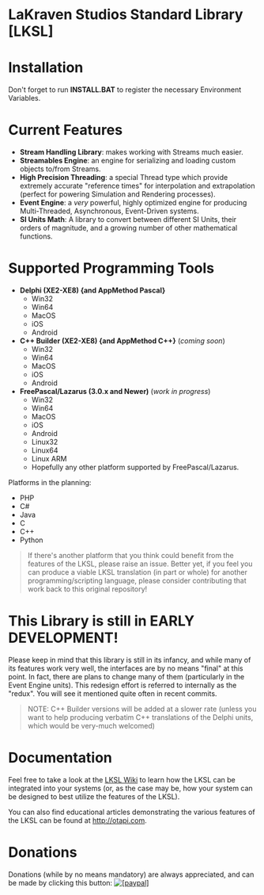LaKraven Studios Standard Library [LKSL]
====

Installation
====
Don't forget to run **INSTALL.BAT** to register the necessary Environment Variables.

Current Features
====
  - **Stream Handling Library**: makes working with Streams much easier.
  - **Streamables Engine**: an engine for serializing and loading custom objects to/from Streams.
  - **High Precision Threading**: a special Thread type which provide extremely accurate "reference times" for interpolation and extrapolation (perfect for powering Simulation and Rendering processes).
  - **Event Engine**: a *very* powerful, highly optimized engine for producing Multi-Threaded, Asynchronous, Event-Driven systems.
  - **SI Units Math**: A library to convert between different SI Units, their orders of magnitude, and a growing number of other mathematical functions.

Supported Programming Tools
====
  - **Delphi (XE2-XE8) {and AppMethod Pascal}**
      - Win32
      - Win64
      - MacOS
      - iOS
      - Android
  - **C++ Builder (XE2-XE8) {and AppMethod C++}** (_coming soon_)
      - Win32
      - Win64
      - MacOS
      - iOS
      - Android
  - **FreePascal/Lazarus (3.0.x and Newer)** (_work in progress_)
      - Win32
      - Win64
      - MacOS
      - iOS
      - Android
      - Linux32
      - Linux64
      - Linux ARM
      - Hopefully any other platform supported by FreePascal/Lazarus.

Platforms in the planning:
  - PHP
  - C#
  - Java
  - C
  - C++
  - Python

> If there's another platform that you think could benefit from the features of the LKSL, please raise an issue. Better yet, if you feel you can produce a viable LKSL translation (in part or whole) for another programming/scripting language, please consider contributing that work back to this original repository!

This Library is still in EARLY DEVELOPMENT!
====
Please keep in mind that this library is still in its infancy, and while many of its features work very well, the interfaces are by no means "final" at this point.
In fact, there are plans to change many of them (particularly in the Event Engine units). This redesign effort is referred to internally as the "redux". You will see it mentioned quite often in recent commits.

> NOTE: C++ Builder versions will be added at a slower rate (unless you want to help producing verbatim C++ translations of the Delphi units, which would be very-much welcomed)

Documentation
====
Feel free to take a look at the <a href="https://github.com/LaKraven/LKSL/wiki">LKSL Wiki</a> to learn how the LKSL can be integrated into your systems (or, as the case may be, how your system can be designed to best utilize the features of the LKSL).

You can also find educational articles demonstrating the various features of the LKSL can be found at http://otapi.com.

Donations
====
Donations (while by no means mandatory) are always appreciated, and can be made by clicking this button: <a href="https://www.paypal.com/cgi-bin/webscr?cmd=_s-xclick&hosted_button_id=84FXYZX27EUJL"><img src="https://www.paypalobjects.com/en_US/GB/i/btn/btn_donateCC_LG.gif" alt="[paypal]" /></a>

